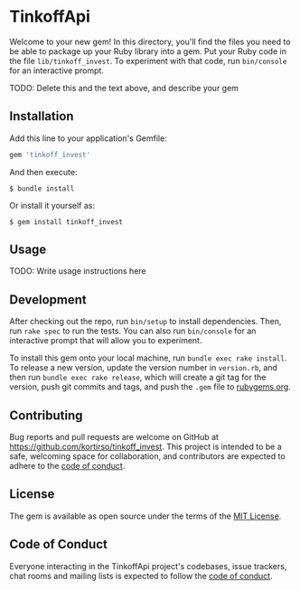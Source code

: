 # TinkoffApi

Welcome to your new gem! In this directory, you'll find the files you need to be able to package up your Ruby library into a gem. Put your Ruby code in the file `lib/tinkoff_invest`. To experiment with that code, run `bin/console` for an interactive prompt.

TODO: Delete this and the text above, and describe your gem

## Installation

Add this line to your application's Gemfile:

```ruby
gem 'tinkoff_invest'
```

And then execute:

    $ bundle install

Or install it yourself as:

    $ gem install tinkoff_invest

## Usage

TODO: Write usage instructions here

## Development

After checking out the repo, run `bin/setup` to install dependencies. Then, run `rake spec` to run the tests. You can also run `bin/console` for an interactive prompt that will allow you to experiment.

To install this gem onto your local machine, run `bundle exec rake install`. To release a new version, update the version number in `version.rb`, and then run `bundle exec rake release`, which will create a git tag for the version, push git commits and tags, and push the `.gem` file to [rubygems.org](https://rubygems.org).

## Contributing

Bug reports and pull requests are welcome on GitHub at https://github.com/kortirso/tinkoff_invest. This project is intended to be a safe, welcoming space for collaboration, and contributors are expected to adhere to the [code of conduct](https://github.com/kortirso/tinkoff_invest/blob/master/CODE_OF_CONDUCT.md).


## License

The gem is available as open source under the terms of the [MIT License](https://opensource.org/licenses/MIT).

## Code of Conduct

Everyone interacting in the TinkoffApi project's codebases, issue trackers, chat rooms and mailing lists is expected to follow the [code of conduct](https://github.com/kortirso/tinkoff_invest/blob/master/CODE_OF_CONDUCT.md).
